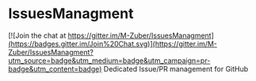 # IssuesManagment

[![Join the chat at https://gitter.im/M-Zuber/IssuesManagment](https://badges.gitter.im/Join%20Chat.svg)](https://gitter.im/M-Zuber/IssuesManagment?utm_source=badge&utm_medium=badge&utm_campaign=pr-badge&utm_content=badge)
Dedicated Issue/PR management for GitHub

